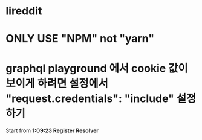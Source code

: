 # lireddit

# ONLY USE "NPM" not "yarn"

# graphql playground 에서 cookie 값이 보이게 하려면 설정에서 "request.credentials": "include" 설정하기

Start from
**1:09:23 Register Resolver**
